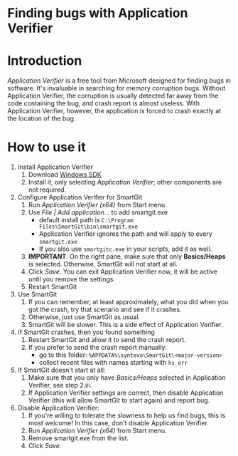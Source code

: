 # Finding bugs with Application Verifier

# Introduction

*Application Verifier* is a free tool from Microsoft designed for finding bugs in software.
It's invaluable in searching for memory corruption bugs.
Without Application Verifier, the corruption is usually detected far away from the code containing the bug, and crash report is almost useless.
With Application Verifier, however, the application is forced to crash exactly at the location of the bug.

# How to use it

1.  Install Application Verifier
    1.  Download [Windows SDK](https://go.microsoft.com/fwlink/p/?LinkID=2033908)
    2.  Install it, only selecting *Application Verifier*; other components are not required.
2.  Configure Application Verifier for SmartGit
    1.  Run *Application Verifier (x64)* from Start menu.
    2.  Use *File \| Add application...* to add smartgit.exe
        -   default install path is `C:\Program Files\SmartGit\bin\smartgit.exe`
        -   Application Verifier ignores the path and will apply to every `smartgit.exe`
        -   If you also use `smartgitc.exe` in your scripts, add it as well.
    3.  **IMPORTANT**: On the right pane, make sure that only **Basics/Heaps** is selected.
        Otherwise, SmartGit will not start at all.
    4.  Click *Save*.
        You can exit Application Verifier now, it will be active until you remove the settings.
    5.  Restart SmartGit
3.  Use SmartGit
    1.  If you can remember, at least approximately, what you did when you got the crash, try that scenario and see if it crashes.
    2.  Otherwise, just use SmartGit as usual.
    3.  SmartGit will be slower.
        This is a side effect of Application Verifier.
4.  If SmartGit crashes, then you found something
    1.  Restart SmartGit and allow it to send the crash report.
    2.  If you prefer to send the crash report manually:
        -   go to this folder: `%APPDATA%\syntevo\SmartGit\<major-version>`
        -   collect recent files with names starting with `hs_err`
5.  If SmartGit doesn't start at all:
    1.  Make sure that you only have *Basics/Heaps* selected in Application Verifier, see step 2.iii.
    2.  If Application Verifier settings are correct, then disable Application Verifier (this will allow SmartGit to start again) and report bug.
6.  Disable Application Verifier:
    1.  If you're willing to tolerate the slowness to help us find bugs, this is most welcome!
        In this case, don't disable Application Verifier.
    2.  Run *Application Verifier (x64)* from Start menu.
    3.  Remove smartgit.exe from the list.
    4.  Click *Save*.
